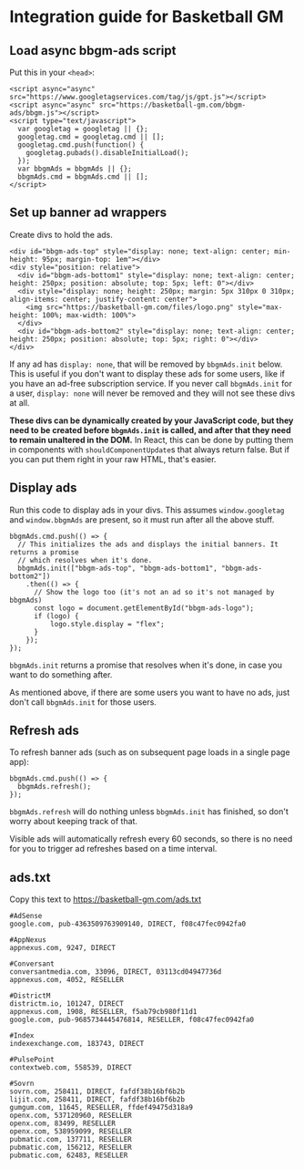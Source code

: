 # Integration guide for Basketball GM

## Load async bbgm-ads script

Put this in your `<head>`:

    <script async="async" src="https://www.googletagservices.com/tag/js/gpt.js"></script>
    <script async="async" src="https://basketball-gm.com/bbgm-ads/bbgm.js"></script>
    <script type="text/javascript">
      var googletag = googletag || {};
      googletag.cmd = googletag.cmd || [];
      googletag.cmd.push(function() {
        googletag.pubads().disableInitialLoad();
      });
      var bbgmAds = bbgmAds || {};
      bbgmAds.cmd = bbgmAds.cmd || [];
    </script>

## Set up banner ad wrappers

Create divs to hold the ads.

    <div id="bbgm-ads-top" style="display: none; text-align: center; min-height: 95px; margin-top: 1em"></div>
    <div style="position: relative">
      <div id="bbgm-ads-bottom1" style="display: none; text-align: center; height: 250px; position: absolute; top: 5px; left: 0"></div>
      <div style="display: none; height: 250px; margin: 5px 310px 0 310px; align-items: center; justify-content: center">
        <img src="https://basketball-gm.com/files/logo.png" style="max-height: 100%; max-width: 100%">
      </div>
      <div id="bbgm-ads-bottom2" style="display: none; text-align: center; height: 250px; position: absolute; top: 5px; right: 0"></div>
    </div>

If any ad has `display: none`, that will be removed by `bbgmAds.init` below. This is useful if you don't want to display these ads for some users, like if you have an ad-free subscription service. If you never call `bbgmAds.init` for a user, `display: none` will never be removed and they will not see these divs at all.

**These divs can be dynamically created by your JavaScript code, but they need to be created before `bbgmAds.init` is called, and after that they need to remain unaltered in the DOM.** In React, this can be done by putting them in components with `shouldComponentUpdate`s that always return false. But if you can put them right in your raw HTML, that's easier.

## Display ads

Run this code to display ads in your divs. This assumes `window.googletag` and `window.bbgmAds` are present, so it must run after all the above stuff.

    bbgmAds.cmd.push(() => {
      // This initializes the ads and displays the initial banners. It returns a promise
      // which resolves when it's done.
      bbgmAds.init(["bbgm-ads-top", "bbgm-ads-bottom1", "bbgm-ads-bottom2"])
        .then(() => {
          // Show the logo too (it's not an ad so it's not managed by bbgmAds)
          const logo = document.getElementById("bbgm-ads-logo");
          if (logo) {
              logo.style.display = "flex";
          }
        });
    });

`bbgmAds.init` returns a promise that resolves when it's done, in case you want to do something after.

As mentioned above, if there are some users you want to have no ads, just don't call `bbgmAds.init` for those users.

## Refresh ads

To refresh banner ads (such as on subsequent page loads in a single page app):

    bbgmAds.cmd.push(() => {
      bbgmAds.refresh();
    });

`bbgmAds.refresh` will do nothing unless `bbgmAds.init` has finished, so don't worry about keeping track of that.

Visible ads will automatically refresh every 60 seconds, so there is no need for you to trigger ad refreshes based on a time interval.

## ads.txt

Copy this text to https://basketball-gm.com/ads.txt

    #AdSense
    google.com, pub-4363509763909140, DIRECT, f08c47fec0942fa0

    #AppNexus
    appnexus.com, 9247, DIRECT

    #Conversant
    conversantmedia.com, 33096, DIRECT, 03113cd04947736d
    appnexus.com, 4052, RESELLER

    #DistrictM
    districtm.io, 101247, DIRECT
    appnexus.com, 1908, RESELLER, f5ab79cb980f11d1
    google.com, pub-9685734445476814, RESELLER, f08c47fec0942fa0

    #Index
    indexexchange.com, 183743, DIRECT

    #PulsePoint
    contextweb.com, 558539, DIRECT

    #Sovrn
    sovrn.com, 258411, DIRECT, fafdf38b16bf6b2b
    lijit.com, 258411, DIRECT, fafdf38b16bf6b2b
    gumgum.com, 11645, RESELLER, ffdef49475d318a9
    openx.com, 537120960, RESELLER
    openx.com, 83499, RESELLER
    openx.com, 538959099, RESELLER
    pubmatic.com, 137711, RESELLER
    pubmatic.com, 156212, RESELLER
    pubmatic.com, 62483, RESELLER
